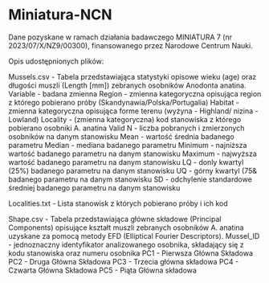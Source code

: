 # Miniatura-NCN
Dane pozyskane w ramach działania badawczego MINIATURA 7 (nr 2023/07/X/NZ9/00300), finansowanego przez Narodowe Centrum Nauki.

Opis udostępnionych plików:

Mussels.csv - Tabela przedstawiająca statystyki opisowe wieku (age) oraz długości muszli (Length [mm]) zebranych osobników Anodonta anatina.
    Variable - badana zmienna
    Region - zmienna kategoryczna opisująca region z którego pobierano próby (Skandynawia/Polska/Portugalia)
    Habitat - zmienna kategoryczna opisująca forme terenu (wyżyna - Highland/ nizina - Lowland)
    Locality - (zmienna kategoryczna) kod stanowiska z którego pobierano osobniki A. anatina
    Valid N - liczba pobranych i zmierzonych osobników na danym stanowisku
    Mean - wartość średnia badanego parametru
    Median - mediana badanego parametru
    Minimum - najniższa wartość badanego parametru na danym stanowisku
    Maximum - najwyższa wartość badanego parametru na danym stanowisku
    LQ - donly kwartyl (25%) badanego parametru na danym stanowisku
    UQ - górny kwartyl (75& badanego parametru na danym stanowisku
    SD - odchylenie standardowe średniej badanego parametru na danym stanowisku

Localities.txt - Lista stanowisk z których pobierano próby i ich kod

Shape.csv - Tabela przedstawiająca główne składowe (Principal Components) opisujące kształt muszli zebranych osobników A. anatina uzyskane za pomocą metody EFD (Elliptical Fourier Descriptors).
    Mussel_ID - jednoznaczny identyfikator analizowanego osobnika, składający się z kodu stanowiska oraz numeru osobnika
    PC1 - Pierwsza Główna Składowa
    PC2 - Druga Główna Składowa
    PC3 - Trzecia główna składowa
    PC4 - Czwarta Główna Składowa
    PC5 - Piąta Główna składowa
